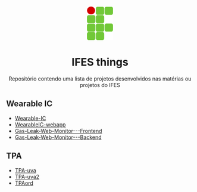<p align="center">
  <a href="https://github.com/LetsTN/IFES-Things">
    <img src="IFES logo.png" alt="Logo" width="70" height="90">
  </a>

  <h1 align="center">IFES things</h1>

  <p align="center">
    Repositório contendo uma lista de projetos desenvolvidos nas matérias ou projetos do IFES
  </p>
</p>

## Wearable IC
  * [Wearable-IC](https://github.com/LetsTN/Wearable-IC)
  * [WearableIC-webapp](https://github.com/LetsTN/WearableIC-webapp)
  * [Gas-Leak-Web-Monitor---Frontend](https://github.com/LetsTN/Gas-Leak-Web-Monitor---Frontend)
  * [Gas-Leak-Web-Monitor---Backend](https://github.com/LetsTN/Gas-Leak-Web-Monitor---Backend)
  
## TPA
  * [TPA-uva](https://github.com/LetsTN/TPA-uva)
  * [TPA-uva2](https://github.com/LetsTN/TPA-uva2)
  * [TPAord](https://github.com/LetsTN/TPAord) 
  

